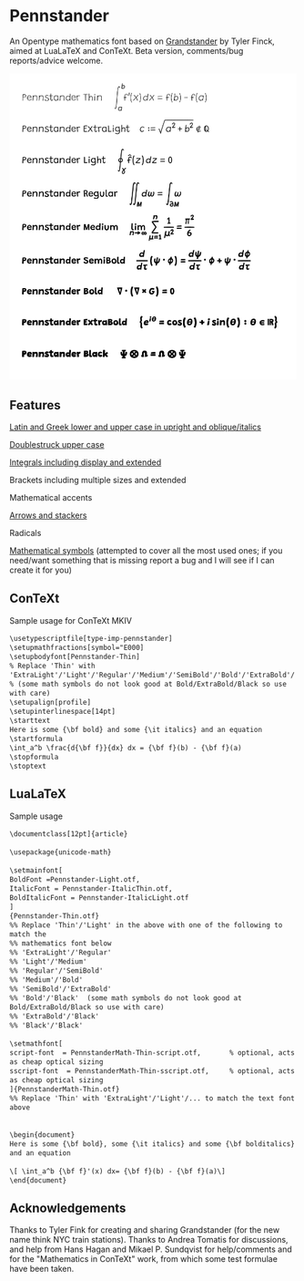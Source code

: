 # Pennstander
An Opentype mathematics font based on [Grandstander](https://etceteratype.co/grandstander) by Tyler Finck, aimed at LuaLaTeX and ConTeXt.   Beta version, comments/bug reports/advice welcome.

![A sample of the font at each of the different weights](samples/fontweights.png)

## Features
[Latin and Greek lower and upper case in upright and oblique/italics](samples/letters.png)

[Doublestruck upper case](samples/doublestruck.png)

[Integrals including display and extended](samples/integrals.png)

Brackets including multiple sizes and extended

Mathematical accents

[Arrows and stackers](samples/arrows.png)

Radicals

[Mathematical symbols](samples/symbols.png) (attempted to cover all the most used ones; if you need/want something that is missing report a bug and I will see if I can create it for you)

## ConTeXt
Sample usage for ConTeXt MKIV
```
\usetypescriptfile[type-imp-pennstander]
\setupmathfractions[symbol="E000]
\setupbodyfont[Pennstander-Thin]
% Replace 'Thin' with 'ExtraLight'/'Light'/'Regular'/'Medium'/'SemiBold'/'Bold'/'ExtraBold'/'Black'
% (some math symbols do not look good at Bold/ExtraBold/Black so use with care)
\setupalign[profile]
\setupinterlinespace[14pt]
\starttext
Here is some {\bf bold} and some {\it italics} and an equation
\startformula
\int_a^b \frac{d{\bf f}}{dx} dx = {\bf f}(b) - {\bf f}(a)
\stopformula
\stoptext
```

## LuaLaTeX
Sample usage
```
\documentclass[12pt]{article}

\usepackage{unicode-math}

\setmainfont[
BoldFont =Pennstander-Light.otf,   
ItalicFont = Pennstander-ItalicThin.otf, 
BoldItalicFont = Pennstander-ItalicLight.otf
]
{Pennstander-Thin.otf}
%% Replace 'Thin'/'Light' in the above with one of the following to match the 
%% mathematics font below
%% 'ExtraLight'/'Regular' 
%% 'Light'/'Medium' 
%% 'Regular'/'SemiBold'
%% 'Medium'/'Bold'
%% 'SemiBold'/'ExtraBold'
%% 'Bold'/'Black'  (some math symbols do not look good at Bold/ExtraBold/Black so use with care)
%% 'ExtraBold'/'Black'
%% 'Black'/'Black'

\setmathfont[
script-font  = PennstanderMath-Thin-script.otf,       % optional, acts as cheap optical sizing
sscript-font  = PennstanderMath-Thin-sscript.otf,     % optional, acts as cheap optical sizing
]{PennstanderMath-Thin.otf}
%% Replace 'Thin' with 'ExtraLight'/'Light'/... to match the text font above


\begin{document}
Here is some {\bf bold}, some {\it italics} and some {\bf bolditalics} and an equation

\[ \int_a^b {\bf f}'(x) dx= {\bf f}(b) - {\bf f}(a)\]
\end{document}
```

## Acknowledgements

Thanks to Tyler Fink for creating and sharing Grandstander (for the new name think NYC train stations).  Thanks to Andrea Tomatis for discussions, and help from Hans Hagan and Mikael P. Sundqvist for help/comments and for the "Mathematics in ConTeXt" work, from which some test formulae have been taken.
